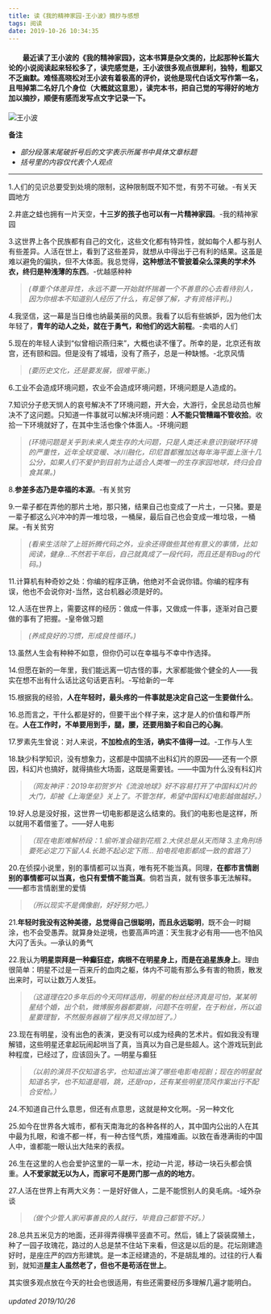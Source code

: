 ```yaml
---
title: 读《我的精神家园-王小波》摘抄与感想
tags: 阅读
date: 2019-10-26 10:34:35
---
```



#### &emsp;&emsp;最近读了王小波的《我的精神家园》，这本书算是杂文类的，比起那种长篇大论的小说阅读起来轻松多了，读完感觉是，王小波很多观点很犀利，独特，粗鄙又不乏幽默。难怪高晓松对王小波有着极高的评价，说他是现代白话文写作第一名，且甩掉第二名好几个身位（大概就这意思），读完本书，把自己觉的写得好的地方加以摘抄，顺便有感而发写点文字记录一下。

![王小波](/imgs/wxb/wxb.png)

**备注**
- _部分段落末尾破折号后的文字表示所属书中具体文章标题_ 
- _括号里的内容仅代表个人观点_

---
 
1.人们的见识总要受到处境的限制，这种限制既不知不觉，有劳不可破。-有关天圆地方

2.井底之蛙也拥有一片天空，**十三岁的孩子也可以有一片精神家园**。-我的精神家园
<!--more-->
3.这世界上各个民族都有自己的文化，这些文化都有特异性，就如每个人都与别人有些差异。人活在世上，看到了这些差异，就想从中得出于己有利的结果。这虽是难以避免的偏执，但不大体面。我总觉得，**这种想法不管披着朵么深奥的学术外衣，终归是种浅薄的东西**。-优越感种种
> _(尊重个体差异性，永远不要一开始就怀揣着一个不善意的心去看待别人，因为你根本不知道别人经历了什么，有足够了解，才有资格评判。)_

4.我坚信，这一幕是当日维也纳最美丽的风景。我看了以后有些嫉妒，因为他们太年轻了，**青年的动人之处，就在于勇气，和他们的远大前程**。-卖唱的人们

5.现在的年轻人读到“似曾相识燕归来”，大概也读不懂了。所幸的是，北京还有故宫，还有颐和园。但是没有了城墙，没有了燕子，总是一种缺憾。-北京风情
> _(要历史文化，还是要发展，很难平衡。)_

6.工业不会造成环境问题，农业不会造成环境问题，环境问题是人造成的。

7.知识分子悲天悯人的哀号解决不了环境问题，开大会，大游行，全民总动员也解决不了这问题。只知道一件事就可以解决环境问题：**人不能只管糟蹋不管收拾**。收拾一下环境就好了，在其中生活也像个体面人。-环境问题
> _(环境问题是关乎到未来人类生存的大问题，只是人类还未意识到破坏环境的严重性，近年全球变暖、冰川融化，印尼首都雅加达每年海平面上涨十几公分，如果人们不爱护到目前为止适合人类唯一的生存家园地球，终归会自食其果。)_

8.**参差多态乃是幸福的本源**。-有关贫穷

9.一辈子都在弄他的那片土地，那只猪，结果自己也变成了一片土，一只猪。要是一辈子都这么兴冲冲的弄一堆垃圾，一桶屎，最后自己也会变成一堆垃圾，一桶屎。-有关贫穷
> _(看来生活除了上班折腾代码之外，业余还得做些其他有意义的事情，比如阅读，健身...不然若干年后，自己就真成了一段代码，而且还是有Bug的代码。)_

11.计算机有种奇妙之处：你编的程序正确，他绝对不会说你错。你编的程序有误，他也不会说你对-当然，这台机器必须是好的。

12.人活在世界上，需要这样的经历：做成一件事，又做成一件事，逐渐对自己要做的事有了把握。-皇帝做习题
> _(养成良好的习惯，形成良性循环。)_

13.虽然人生会有种种不如意，但你仍可以在幸福与不幸中作选择。

14.但愿在新的一年里，我们能远离一切古怪的事，大家都能做个健全的人——我实在想不出有什么话比这句话更吉利。-写给新的一年

15.根据我的经验，**人在年轻时，最头疼的一件事就是决定自己这一生要做什么**。

16.总而言之，干什么都是好的，但要干出个样子来，这才是人的价值和尊严所在。**人在工作时，不单要用到手，腿，腰，还要用脑子和自己的心胸**。

17.罗素先生曾说：对人来说，**不加检点的生活，确实不值得一过**。-工作与人生

18.缺少科学知识，没有想象力，这都是中国搞不出科幻片的原因——还有一个原因，科幻片也搞好，就得搞些大场面，这既是需要钱。——中国为什么没有科幻片
>_（网友神评：2019年初贺岁片《流浪地球》好不容易打开了中国科幻片的大门，却被《上海堡垒》关上了。不管怎样，希望中国科幻电影越做越好。）_

19.好人总是没好报，这世界一切电影都是这么结束的。我们的电影也是这样，所以就用不着借鉴了。——好人电影
>_（现在电影难解桥段：1.偷听准会碰到花瓶 2.大侠总是从天而降 3.主角刑场要死必定刀下留人4.长跪不起必定下雨... 拍电视电影都成一致的套路了）_

20.在侦探小说里，别的事情都可以当真，唯有死不能当真。同理，**在都市言情剧别的事情都可以当真，也只有爱情不能当真**。倘若当真，就有很多事无法解释。——都市言情剧里的爱情
>_（所以现实不是偶像剧，好好努力吧。）_

21.**年轻时我没有这种美德，总觉得自己很聪明，而且永远聪明**，既不会一时糊涂，也不会受愚弄。就算身处逆境，也要高声吟道：天生我才必有用——也不怕风大闪了舌头。—承认的勇气

22.我认为**明星崇拜是一种癫狂症，病根不在明星身上，而是在追星族身上**。理由很简单：明星不过是一百来斤的血肉之躯，体内不可能有那么多有害的物质，散发出来时，可以让数万人发狂。
>_（这道理在20多年后的今天同样适用，明星的粉丝经济真是可怕，某某明星结个婚，出个轨，微博服务器都要崩，问题不在明星，在于粉丝，所以追星要理智，不然服务器崩了程序员又得加班了。）_

23.现在有明星，没有出色的表演，更没有可以成为经典的艺术片。假如我没有理解错，这些明星还拿起玩闹起哄当了真，当真以为自己是些超人。这个游戏玩到此种程度，已经过了，应该回头了。—明星与癫狂
>_（以前的演员不仅知道名字，也知道出演了哪些电影电视剧；现在的明星就知道名字，也不知道是唱，跳，还是rap，还有某些明星顶风作案出行不配合安检。）_

24.不知道自己什么意思，但还有点意思，这就是种文化啊。-另一种文化

25.如今在世界各大城市，都有天南海北的各种各样的人，其中国内公出的人在其中最为扎眼，和谁不都一样，有一种古怪气质，难描难画。以致在香港满街的中国人中，谁都能一眼认出大陆来的表叔。

26.生在这里的人也会爱护这里的一草一木，挖动一片泥，移动一块石头都会慎重。**人不爱家就无以为人，而家可不是房门那一点的的地方**。

27.人活在世界上有两大义务：一是好好做人，二是不能惯别人的臭毛病。-域外杂谈
>_（做个少管人家闲事善良的人就行，毕竟自己都管不好。）_

28.总共五米见方的地面，还非得弄得横平竖直不可。然后，铺上了袋装腐殖土，种了一园子玫瑰花，路过的人总是禁不住站下来看，但这是以后的是。花坛刚建造好时，是座庄严的四方形建筑。是一本正经建造的，不是胡乱堆的。过往的行人看到，就知道**屋主人虽然老了，但也不是苟活在世上**。

其实很多观点放在今天的社会也很适用，有些还需要经历多理解几遍才能明白。
###### updated 2019/10/26



